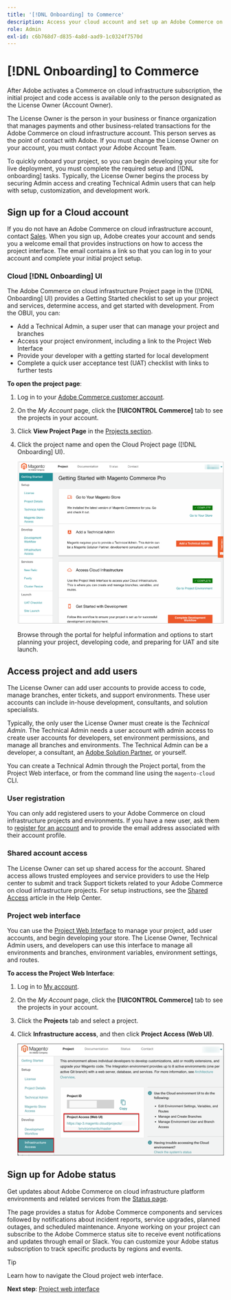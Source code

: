 ```yaml
---
title: '[!DNL Onboarding] to Commerce'
description: Access your cloud account and set up an Adobe Commerce on cloud infrastructure project.
role: Admin
exl-id: c6b768d7-d835-4a8d-aad9-1c0324f7570d
---
```

# [!DNL Onboarding] to Commerce

After Adobe activates a Commerce on cloud infrastructure subscription, the initial project and code access is available only to the person designated as the License Owner (Account Owner).

The License Owner is the person in your business or finance organization that manages payments and other business-related transactions for the Adobe Commerce on cloud infrastructure account. This person serves as the point of contact with Adobe. If you must change the License Owner on your account, you must contact your Adobe Account Team.

To quickly onboard your project, so you can begin developing your site for live deployment, you must complete the required setup and [!DNL onboarding] tasks. Typically, the License Owner begins the process by securing Admin access and creating Technical Admin users that can help with setup, customization, and development work.

## Sign up for a Cloud account

If you do not have an Adobe Commerce on cloud infrastructure account, contact [Sales][]. When you sign up, Adobe creates your account and sends you a welcome email that provides instructions on how to access the project interface. The email contains a link so that you can log in to your account and complete your initial project setup.

### Cloud [!DNL Onboarding] UI

The Adobe Commerce on cloud infrastructure Project page in the ([!DNL Onboarding] UI) provides a Getting Started checklist to set up your project and services, determine access, and get started with development. From the OBUI, you can:

- Add a Technical Admin, a super user that can manage your project and branches
- Access your project environment, including a link to the Project Web Interface
- Provide your developer with a getting started for local development
- Complete a quick user acceptance test (UAT) checklist with links to further tests

**To open the project page**:

1. Log in to your [Adobe Commerce customer account](https://account.magento.com/customer/account/login).

1. On the _My Account_ page, click the **[!UICONTROL Commerce]** tab to see the projects in your account.

1. Click **View Project Page** in the [Projects section](https://cloud.magento.com/cloud/project/).

1. Click the project name and open the Cloud Project page ([!DNL Onboarding] UI).

   ![OBUI project page](../assets/onboarding-ui.png)

   Browse through the portal for helpful information and options to start planning your project, developing code, and preparing for UAT and site launch.

## Access project and add users

The License Owner can add user accounts to provide access to code, manage branches, enter tickets, and support environments. These user accounts can include in-house development, consultants, and solution specialists.

Typically, the only user the License Owner must create is the _Technical Admin_. The Technical Admin needs a user account with admin access to create user accounts for developers, set environment permissions, and manage all branches and environments. The Technical Admin can be a developer, a consultant, an [Adobe Solution Partner](https://business.adobe.com/products/magento/partners.html), or yourself.

You can create a Technical Admin through the Project portal, from the Project Web interface, or from the command line using the `magento-cloud` CLI.

### User registration

You can only add registered users to your Adobe Commerce on cloud infrastructure projects and environments. If you have a new user, ask them to [register for an account](https://account.magento.com/customer/account/login/) and to provide the email address associated with their account profile.

### Shared account access

The License Owner can set up shared access for the account. Shared access allows trusted employees and service providers to use the Help center to submit and track Support tickets related to your Adobe Commerce on cloud infrastructure projects. For setup instructions, see the [Shared Access][] article in the Help Center.

### Project web interface

You can use the [Project Web Interface](web-interface.md) to manage your project, add user accounts, and begin developing your store. The License Owner, Technical Admin users, and developers can use this interface to manage all environments and branches, environment variables, environment settings, and routes.

**To access the Project Web Interface**:

1. Log in to [My account](https://account.magento.com/customer/account/login).

1. On the _My Account_ page, click the **[!UICONTROL Commerce]** tab to see the projects in your account.

1. Click the **Projects** tab and select a project.

1. Click **Infrastructure access**, and then click **Project Access (Web UI)**.

   ![Cloud project portal](../assets/obui-project-access.png)

## Sign up for Adobe status

Get updates about Adobe Commerce on cloud infrastructure platform environments and related services from the [Status page][].

The page provides a status for Adobe Commerce components and services followed by notifications about incident reports, service upgrades, planned outages, and scheduled maintenance. Anyone working on your project can subscribe to the Adobe Commerce status site to receive event notifications and updates through email or Slack. You can customize your Adobe status subscription to track specific products by regions and events.

>[!TIP]
>
>Learn how to navigate the Cloud project web interface.
>
>**Next step**: [Project web interface](web-interface.md)

<!-- link definitions -->

[Sales]: https://business.adobe.com/products/magento/get-demo.html
[Shared Access]: https://experienceleague.adobe.com/docs/commerce-knowledge-base/kb/help-center-guide/magento-help-center-user-guide.html#shared-access
[Status page]: https://status.adobe.com/products/503473
